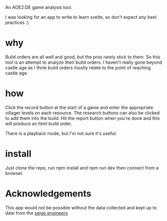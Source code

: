 An AOE2:DE game analysis tool.

I was looking for an app to write to learn svelte, so don't expect any best practices :)

# why

Build orders are all well and good, but the pros rarely stick to them. So this tool is an attempt to analyze their build orders. I haven't really gone beyond castle age as I think build orders mostly relate to the point of reaching castle age.

# how

Click the record button at the start of a game and enter the appropriate villager levels on each resource. The research buttons can also be clicked to add them into the build. Hit the report button when you're done and this will produce an html build order.

There is a playback mode, but I'm not sure it's useful. 

# install

Just clone the repo, run npm install and npm run dev then connect from a browser.

# Acknowledgements

This app would not be possible without the data collected and kept up to date from the [seige engineers](https://siegeengineers.org/)

